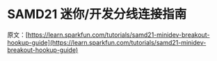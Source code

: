 # SAMD21 迷你/开发分线连接指南

原文：[https://learn.sparkfun.com/tutorials/samd21-minidev-breakout-hookup-guide](https://learn.sparkfun.com/tutorials/samd21-minidev-breakout-hookup-guide)